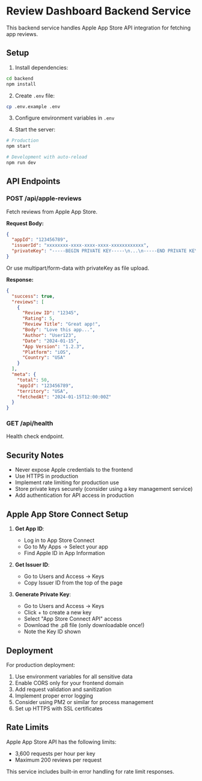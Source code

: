 # Review Dashboard Backend Service

This backend service handles Apple App Store API integration for fetching app reviews.

## Setup

1. Install dependencies:
```bash
cd backend
npm install
```

2. Create `.env` file:
```bash
cp .env.example .env
```

3. Configure environment variables in `.env`

4. Start the server:
```bash
# Production
npm start

# Development with auto-reload
npm run dev
```

## API Endpoints

### POST /api/apple-reviews
Fetch reviews from Apple App Store.

**Request Body:**
```json
{
  "appId": "123456789",
  "issuerId": "xxxxxxxx-xxxx-xxxx-xxxx-xxxxxxxxxxxx",
  "privateKey": "-----BEGIN PRIVATE KEY-----\n...\n-----END PRIVATE KEY-----"
}
```

Or use multipart/form-data with privateKey as file upload.

**Response:**
```json
{
  "success": true,
  "reviews": [
    {
      "Review ID": "12345",
      "Rating": 5,
      "Review Title": "Great app!",
      "Body": "Love this app...",
      "Author": "User123",
      "Date": "2024-01-15",
      "App Version": "1.2.3",
      "Platform": "iOS",
      "Country": "USA"
    }
  ],
  "meta": {
    "total": 50,
    "appId": "123456789",
    "territory": "USA",
    "fetchedAt": "2024-01-15T12:00:00Z"
  }
}
```

### GET /api/health
Health check endpoint.

## Security Notes

- Never expose Apple credentials to the frontend
- Use HTTPS in production
- Implement rate limiting for production use
- Store private keys securely (consider using a key management service)
- Add authentication for API access in production

## Apple App Store Connect Setup

1. **Get App ID**: 
   - Log in to App Store Connect
   - Go to My Apps → Select your app
   - Find Apple ID in App Information

2. **Get Issuer ID**:
   - Go to Users and Access → Keys
   - Copy Issuer ID from the top of the page

3. **Generate Private Key**:
   - Go to Users and Access → Keys
   - Click + to create a new key
   - Select "App Store Connect API" access
   - Download the .p8 file (only downloadable once!)
   - Note the Key ID shown

## Deployment

For production deployment:

1. Use environment variables for all sensitive data
2. Enable CORS only for your frontend domain
3. Add request validation and sanitization
4. Implement proper error logging
5. Consider using PM2 or similar for process management
6. Set up HTTPS with SSL certificates

## Rate Limits

Apple App Store API has the following limits:
- 3,600 requests per hour per key
- Maximum 200 reviews per request

This service includes built-in error handling for rate limit responses.